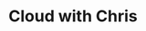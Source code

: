 ---
#####
# Required
#####
publishDate: ""                 # Date that the page should be published
title: "Cloud with Chris"       # Title of the page
community_type: "blog"          # For example, blog, podcast, etc.
community_urls:                 # Map of resources relating to the URL 
    - key: "Website"
      value: "https://www.cloudwithchris.com"    
topics: []                      # Topics
---